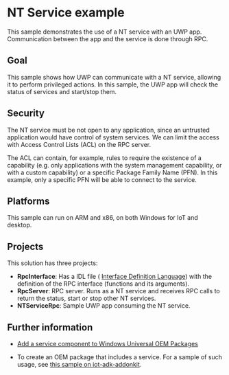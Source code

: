 # NT Service example

This sample demonstrates the use of a NT service with an UWP app. Communication between the app and
the service is done through RPC.

## Goal

This sample shows how UWP can communicate with a NT service, allowing it to perform privileged
actions. In this sample, the UWP app will check the status of services and start/stop them.

## Security

The NT service must be not open to any application, since an untrusted application would have
control of system services. We can limit the access with Access Control Lists (ACL) on the RPC
server.

The ACL can contain, for example, rules to require the existence of a capability (e.g. only
applications with the system management capability, or with a custom capability) or a specific
Package Family Name (PFN). In this example, only a specific PFN will be able to connect to the
service.

## Platforms

This sample can run on ARM and x86, on both Windows for IoT and desktop.

## Projects

This solution has three projects:

* **RpcInterface**: Has a IDL file (
[Interface Definition Language](https://msdn.microsoft.com/en-us/library/windows/desktop/aa367091(v=vs.85).aspx))
with the definition of the RPC interface (functions and its arguments).
* **RpcServer**: RPC server. Runs as a NT service and receives RPC calls to return the status, start
or stop other NT services.
* **NTServiceRpc**: Sample UWP app consuming the NT service.

## Further information

* [Add a service component to Windows Universal OEM Packages](https://docs.microsoft.com/en-us/windows-hardware/manufacture/iot/create-packages#add-a-service-component)
- To create an OEM package that includes a service. For a sample of such usage, see [this sample on
iot-adk-addonkit](https://github.com/ms-iot/iot-adk-addonkit/blob/26738284601eceeebc9989f884a411ae452d2f3a/Source-arm/Packages/AzureDM.Services/AzureDM.Services.wm.xml).
